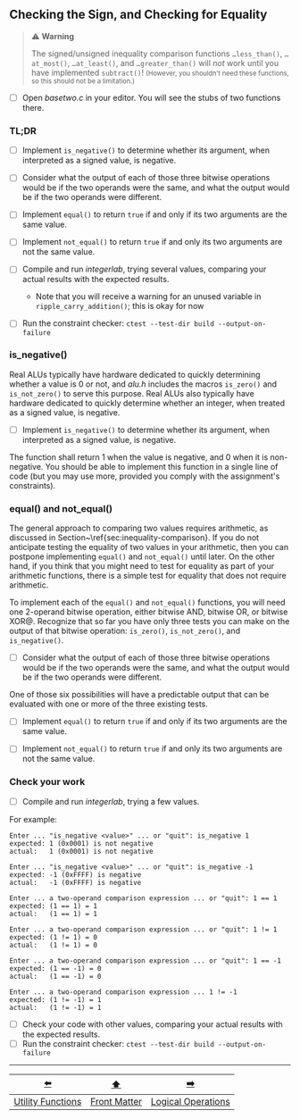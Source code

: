 ## Checking the Sign, and Checking for Equality

> ⚠️ **Warning**
>
> The signed/unsigned inequality comparison functions `…less_than()`, `…at_most()`, `…at_least()`, and `…greater_than()` will *not* work until you have implemented `subtract()`!
> <small>(However, you shouldn't need these functions, so this should not be a limitation.)</small>

- [ ] Open *basetwo.c* in your editor.
  You will see the stubs of two functions there.


### TL;DR

- [ ] Implement `is_negative()` to determine whether its argument, when interpreted as a signed value, is negative.
- [ ] Consider what the output of each of those three bitwise operations would be if the two operands were the same, and what the output would be if the two operands were different.
- [ ] Implement `equal()` to return `true` if and only if its two arguments are the same value.
- [ ] Implement `not_equal()` to return `true` if and only its two arguments are not the same value.
- [ ] Compile and run *integerlab*, trying several values, comparing your actual results with the expected results.
    - Note that you will receive a warning for an unused variable in `ripple_carry_addition()`;
      this is okay for now
- [ ] Run the constraint checker: `ctest --test-dir build --output-on-failure`


### is_negative()

Real ALUs typically have hardware dedicated to quickly determining whether a value is 0 or not, and *alu.h* includes the macros `is_zero()` and `is_not_zero()` to serve this purpose.
Real ALUs also typically have hardware dedicated to quickly determine whether an integer, when treated as a signed value, is negative.

- [ ] Implement `is_negative()` to determine whether its argument, when interpreted as a signed value, is negative.

The function shall return 1 when the value is negative, and 0 when it is non-negative.
You should be able to implement this function in a single line of code (but you may use more, provided you comply with the assignment's constraints).


### equal() and not_equal()

The general approach to comparing two values requires arithmetic, as discussed in Section~\ref{sec:inequality-comparison}.
If you do not anticipate testing the equality of two values in your arithmetic, then you can postpone implementing `equal()` and `not_equal()` until later.
On the other hand, if you think that you might need to test for equality as part of your arithmetic functions, there is a simple test for equality that does not require arithmetic.

[//]: # (TODO: Update section reference)

To implement each of the `equal()` and `not_equal()` functions, you will need one 2-operand bitwise operation, either bitwise AND, bitwise OR, or bitwise XOR\@.
Recognize that so far you have only three tests you can make on the output of that bitwise operation: `is_zero()`, `is_not_zero()`, and `is_negative()`.

[//]: # (TODO: Be more explicit without giving it away)

- [ ] Consider what the output of each of those three bitwise operations would be if the two operands were the same, and what the output would be if the two operands were different.

One of those six possibilities will have a predictable output that can be evaluated with one or more of the three existing tests.

- [ ] Implement `equal()` to return `true` if and only if its two arguments are the same value.
- [ ] Implement `not_equal()` to return `true` if and only its two arguments are not the same value.


### Check your work

- [ ] Compile and run *integerlab*, trying a few values.

For example:
```
Enter ... "is_negative <value>" ... or "quit": is_negative 1
expected: 1 (0x0001) is not negative
actual:   1 (0x0001) is not negative

Enter ... "is_negative <value>" ... or "quit": is_negative -1
expected: -1 (0xFFFF) is negative
actual:   -1 (0xFFFF) is negative

Enter ... a two-operand comparison expression ... or "quit": 1 == 1
expected: (1 == 1) = 1
actual:   (1 == 1) = 1

Enter ... a two-operand comparison expression ... or "quit": 1 != 1
expected: (1 != 1) = 0
actual:   (1 != 1) = 0

Enter ... a two-operand comparison expression ... or "quit": 1 == -1
expected: (1 == -1) = 0
actual:   (1 == -1) = 0

Enter ... a two-operand comparison expression ... 1 != -1
expected: (1 != -1) = 1
actual:   (1 != -1) = 1
```

- [ ] Check your code with other values, comparing your actual results with the expected results.
- [ ] Run the constraint checker: `ctest --test-dir build --output-on-failure`

---

|        [⬅️](02-utility-functions.md)         |      [⬆️](../README.md)      |         [➡️](04-logical-operations.md)         |
|:--------------------------------------------:|:----------------------------:|:----------------------------------------------:|
| [Utility Functions](02-utility-functions.md) | [Front Matter](../README.md) | [Logical Operations](04-logical-operations.md) |
